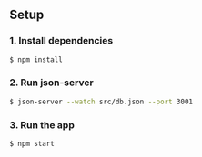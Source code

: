 ## Setup

### 1. Install dependencies

```sh
$ npm install
```
### 2. Run json-server

```sh
$ json-server --watch src/db.json --port 3001
```

### 3. Run the app

```sh
$ npm start
```
